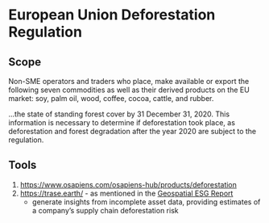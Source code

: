 # European Union Deforestation Regulation

## Scope

Non-SME operators and traders who place, make available or export the following seven commodities as well as their derived products on the EU market: soy, palm oil, wood, coffee, cocoa, cattle, and rubber.

...the state of standing forest cover by 31 December 31, 2020. This information is necessary to determine if deforestation took place, as deforestation and forest degradation after the year 2020 are subject to the regulation.

## Tools

1. https://www.osapiens.com/osapiens-hub/products/deforestation
2. https://trase.earth/ - as mentioned in the [Geospatial ESG Report](https://wwfint.awsassets.panda.org/downloads/geospatial_esg_report.pdf)
    - generate insights from incomplete asset data, providing estimates of a company’s supply chain deforestation risk




